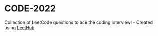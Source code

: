 # CODE-2022
Collection of LeetCode questions to ace the coding interview! - Created using [LeetHub](https://github.com/QasimWani/LeetHub).
